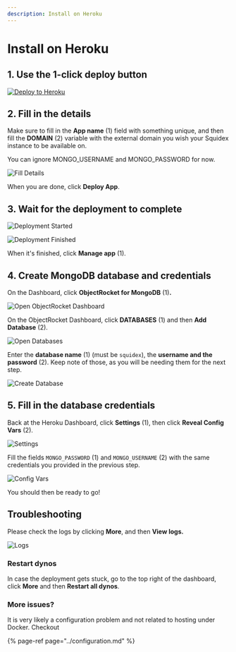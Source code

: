 ```yaml
---
description: Install on Heroku
---
```


# Install on Heroku

## 1. Use the 1-click deploy button

[![Deploy to Heroku](https://img.shields.io/badge/-Deploy%20to%20Heroku-430098?style=for-the-badge&logo=heroku&logoColor=ffffff)](https://heroku.com/deploy?template=https://github.com/Squidex/squidex)

## 2. Fill in the details

Make sure to fill in the **App name** \(1\) field with something unique, and then fill the **DOMAIN** \(2\) variable with the external domain you wish your Squidex instance to be available on.

You can ignore MONGO\_USERNAME and MONGO\_PASSWORD for now.

![Fill Details](../../../.gitbook/assets/heroku-2.png)

When you are done, click **Deploy App**.

## 3. Wait for the deployment to complete

![Deployment Started](../../../.gitbook/assets/heroku-3-1.png)

![Deployment Finished](../../../.gitbook/assets/heroku-3-2.png)

When it's finished, click **Manage app** \(1\).

## 4. Create MongoDB database and credentials

On the Dashboard, click **ObjectRocket for MongoDB** \(1\)**.**

![Open ObjectRocket Dashboard](../../../.gitbook/assets/heroku-4-1.png)

On the ObjectRocket Dashboard, click **DATABASES** \(1\) and then **Add Database** \(2\).

![Open Databases](../../../.gitbook/assets/heroku-4-2.png)

Enter the **database name** \(1\) \(must be `squidex`\), the **username and the password** \(2\). Keep note of those, as you will be needing them for the next step.

![Create Database](../../../.gitbook/assets/heroku-4-3.png)

## 5. Fill in the database credentials

Back at the Heroku Dashboard, click **Settings** \(1\), then click **Reveal Config Vars** \(2\).

![Settings](../../../.gitbook/assets/heroku-5-1.png)

Fill the fields `MONGO_PASSWORD`  \(1\) and `MONGO_USERNAME` \(2\) with the same credentials you provided in the previous step.

![Config Vars](../../../.gitbook/assets/heroku-5-2.png)

You should then be ready to go!

## Troubleshooting

Please check the logs by clicking **More**, and then **View logs.**

![Logs](../../../.gitbook/assets/heroku-troubleshooting.png)

### Restart dynos

In case the deployment gets stuck, go to the top right of the dashboard, click **More** and then **Restart all dynos**.

### More issues?

It is very likely a configuration problem and not related to hosting under Docker. Checkout

{% page-ref page="../configuration.md" %}

